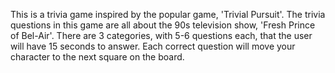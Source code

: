 This is a trivia game inspired by the popular game, 'Trivial Pursuit'. The trivia questions in this game are all about the 90s television show, 'Fresh Prince of Bel-Air'. There are 3 categories, with 5-6 questions each, that the user will have 15 seconds to answer. Each correct question will move your character to the next square on the board.

